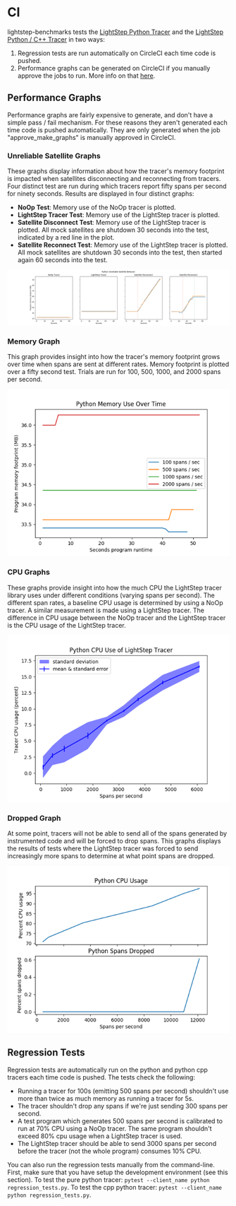 # CI

lightstep-benchmarks tests the [LightStep Python Tracer](https://github.com/lightstep/lightstep-tracer-python) and the [LightStep Python / C++ Tracer](https://github.com/lightstep/lightstep-tracer-cpp) in two ways:

1. Regression tests are run automatically on CircleCI each time code is pushed.
2. Performance graphs can be generated on CircleCI if you manually approve the jobs to run. More info on that [here](https://circleci.com/docs/2.0/workflows/#holding-a-workflow-for-a-manual-approval).

## Performance Graphs

Performance graphs are fairly expensive to generate, and don't have a simple pass / fail mechanism. For these reasons they aren't generated each time code is pushed automatically. They are only generated when the job "approve_make_graphs" is manually approved in CircleCI.

### Unreliable Satellite Graphs

These graphs display information about how the tracer's memory footprint is impacted when satellites disconnecting and reconnecting from tracers. Four distinct test are run during which tracers report fifty spans per second for ninety seconds. Results are displayed in four distinct graphs:

- **NoOp Test**: Memory use of the NoOp tracer is plotted.
- **LightStep Tracer Test**: Memory use of the LightStep tracer is plotted.
- **Satellite Disconnect Test**: Memory use of the LightStep tracer is plotted. All mock satellites are shutdown 30 seconds into the test, indicated by a red line in the plot.
- **Satellite Reconnect Test**: Memory use of the LightStep tracer is plotted. All mock satellites are shutdown 30 seconds into the test, then started again 60 seconds into the test.

![Unreliable Satellite Graphs](./python_satellite_disconnect.png "Unreliable Satellite Graphs")

### Memory Graph

This graph provides insight into how the tracer's memory footprint grows over time when spans are sent at different rates. Memory footprint is plotted over a fifty second test. Trials are run for 100, 500, 1000, and 2000 spans per second.

![Memory Graph](./python_runtime_vs_memory.png "Memory Graph")

### CPU Graphs

These graphs provide insight into how the much CPU the LightStep tracer library uses under different conditions (varying spans per second). The different span rates, a baseline CPU usage is determined by using a NoOp tracer. A similar measurement is made using a LightStep tracer. The difference in CPU usage between the NoOp tracer and the LightStep tracer is the CPU usage of the LightStep tracer.

![CPU Usage Graph](./python_sps_vs_cpu.png "CPU Usage Graph")

### Dropped Graph

At some point, tracers will not be able to send all of the spans generated by instrumented code and will be forced to drop spans. This graphs displays the results of tests where the LightStep tracer was forced to send increasingly more spans to determine at what point spans are dropped.

![Dropped Spans Graph](./python_sps_vs_dropped.png)

## Regression Tests

Regression tests are automatically run on the python and python cpp tracers each time code is pushed. The tests check the following:

- Running a tracer for 100s (emitting 500 spans per second) shouldn't use more than twice as much memory as running a tracer for 5s.
- The tracer shouldn't drop any spans if we're just sending 300 spans per second.
- A test program which generates 500 spans per second is calibrated to run at 70% CPU using a NoOp tracer. The same program shouldn't exceed 80% cpu usage when a LightStep tracer is used.
- The LightStep tracer should be able to send 3000 spans per second before the tracer (not the whole program) consumes 10% CPU.

You can also run the regression tests manually from the command-line. First, make sure that you have setup the development environment (see this section). To test the pure python tracer: `pytest --client_name python regression_tests.py`. To test the cpp python tracer: `pytest --client_name python regression_tests.py`.
